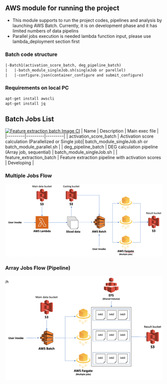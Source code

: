 ## AWS module for running the project
* This module supports to run the project codes, pipelines and analysis by launching AWS Batch. Currently, it is on development phase and it has limited numbers of data pipelins
* Parallel jobs execution is needed lambda function input, please use lambda_deployment section first

### Batch code structure
```
|-Batch1(activation_score_batch, deg_pipeline_batch)
|   |-batch_module_singleJob.sh(singleJob or parellel)
|   |-configure.json(container_configure and submit_configure)

```

### Requirements on local PC
```
apt-get install awscli
apt-get install jq
```

## Batch Jobs List
[![Feature extraction batch Image CI](https://github.com/OpenKBC/feature-extraction-batch-image/actions/workflows/docker-image.yml/badge.svg)](https://github.com/OpenKBC/feature-extraction-batch-image/actions/workflows/docker-image.yml)
| Name | Description | Main exec file |
|---------|---------|---------|
| activation_score_batch | Activation score calculation (Parallelized or Single job)| batch_module_singleJob.sh or batch_module_parallel.sh |
| deg_pipeline_batch | DEG calculation pipeline (Array job, sequential) | batch_module_singleJob.sh |
| feature_extraction_batch | Feature extraction pipeline with activation scores | Developing |


### Multiple Jobs Flow
![flow1](../README_source/batch_detail.png)

### Array Jobs Flow (Pipeline)
![flow1](../README_source/batch_detail2.png)
